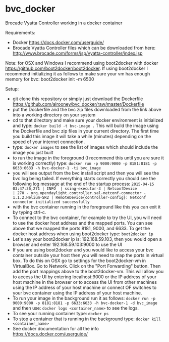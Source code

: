# bvc_docker
Brocade Vyatta Controller working in a docker container

Requirements:
* Docker https://docs.docker.com/userguide/
* Brocade Vyatta Controller files which can be downloaded from here: http://www.brocade.com/forms/jsp/vyatta-controller/index.jsp

Note: for OSX and Windows I recommend using boot2docker with docker https://github.com/boot2docker/boot2docker.  If using boot2docker I recommend initializing it as follows to make sure your vm has enough memory for bvc: boot2docker init -m 6500

Setup:
* git clone this repository or simply just download the Dockerfile https://github.com/alrooney/bvc_docker/raw/master/Dockerfile
* put the Dockerfile and the bvc zip files downloaded from the link above into a working directory on your system
* cd to that directory and make sure your docker environment is initialized and type: 
  ```docker build -t bvc-image .``` 
  This will build the image using the Dockerfile and bvc zip files in your current directory.  The first time you build this image it will take a while (minutes) depending on the speed of your internet connection.
* type: ```docker images``` to see the list of images which should include the image you just built
* to run the image in the foreground (I recommend this until you are sure it is working correctly) type: ```docker run -p 9000:9000 -p 8181:8181 -p 6633:6633 -h bvc-docker-1 -ti bvc_image```
* you will see output from the bvc install script and then you will see the bvc log being tailed.  If everything starts correctly you should see the following log message at the end of the startup process: ```2015-04-15 03:47:36,271 | INFO  | ssing-executor-3 | NetconfDevice                    | 270 - org.opendaylight.controller.sal-netconf-connector - 1.1.2.Helium-SR2 | RemoteDevice{controller-config}: Netconf connector initialized successfully```
* with the bvc container running in the foreground like this you can exit it by typing ctrl-c.
* To connect to the bvc container, for example to try the UI, you will need to use the docker host address and the mapped ports.  You can see above that we mapped the ports 8181, 9000, and 6633.  To get the docker host address when using boot2docker type: ```boot2docker ip```
* Let's say your boot2docker ip is: 192.168.59.103, then you would open a browser and enter 192.168.59.103:9000 to use the UI
* If you are using boot2docker and you would like to access your bvc container outside your host then you will need to map the ports in virtual box.  To do this on OSX go to settings for the boot2docker-vm in VirtualBox.  Go to Network.  Click on the "Port Forwarding" button.  Then add the port mappings above to the boot2docker-vm.  This will allow you to access the UI by entering localhost:9000 or the IP address of your host machine in the browser or to access the UI from other machines using the IP address of your host machine or connect OF switches to your bvc container using the IP address of your host machine.
* To run your image in the background run it as follows: ```docker run -p 9000:9000 -p 8181:8181 -p 6633:6633 -h bvc-docker-1 -d bvc_image``` and then use: ```docker logs <container_name>``` to see the logs.
* To see your running container type: ```docker ps```
* To stop a container that is running in the background type: ```docker kill <container_name>``` 
* See docker documentation for all the info https://docs.docker.com/userguide/
